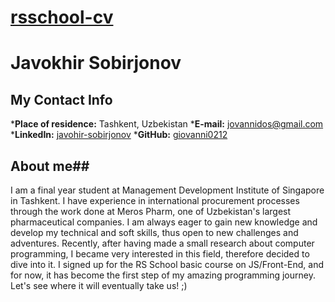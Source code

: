 # [rsschool-cv](https://giovanni0212.github.io/rsschool-cv/)

# **Javokhir Sobirjonov**

## **My Contact Info**

*__Place of residence:__ Tashkent, Uzbekistan
*__E-mail:__ jovannidos@gmail.com
*__LinkedIn:__ [javohir-sobirjonov](https://www.linkedin.com/in/javohir-sobirjonov)
*__GitHub:__ [giovanni0212](https://github.com/giovanni0212)

## **About me**##
I am a final year student at Management Development Institute of Singapore in Tashkent. I have experience in international procurement processes through the work done at Meros Pharm, one of Uzbekistan's largest pharmaceutical companies. 
I am always eager to gain new knowledge and develop my technical and soft skills, thus open to new challenges and adventures. Recently, after having made a small research about computer programming, I became very interested in this field, therefore decided to dive into it. I signed up for the RS School basic course on JS/Front-End, and for now, it has become the first step of my amazing programming journey. Let's see where it will eventually take us! ;)
